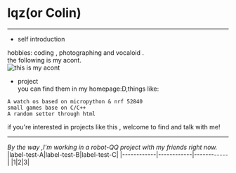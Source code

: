 # lqz(or Colin)
---
* self introduction 

hobbies: coding , photographing and vocaloid .  
the following is my acont.  
![this is my acont](http://ys-c.ys168.com/564684544/615056866/j71366H3L6PG4khpeus37/logo.PNG)  

* project  
you can find them in my homepage:D,things like:
```
A watch os based on micropython & nrf 52840
small games base on C/C++
A random setter through html
```
if you're interested in projects like this , welcome to find and talk with me!

---
*By the way ,I'm working in a robot-QQ project with my friends right now.*
|label-test-A|label-test-B|label-test-C|
|------------|------------|------------|
|1|2|3|
